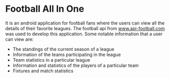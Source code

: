 # Football All In One
It is an android application for football fans where the users can view all the details of their favorite leagues. The football api from www.api-football.com was used to develop this application.
Some notable information that a user can view are:
- The standings of the current season of a league
- Information of the teams participating in the league
- Team statistics in a particular league 
- Information and statistics of the players of a particular team
- Fixtures and match statistics
